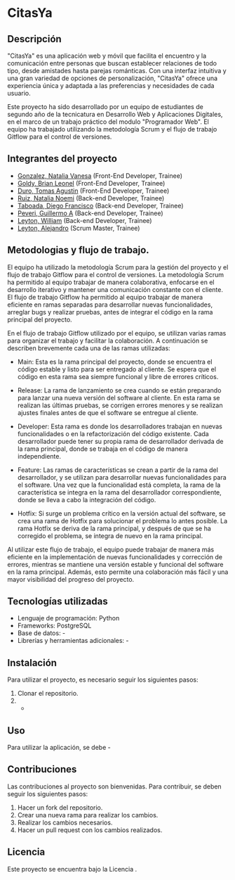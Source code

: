 # CitasYa

## Descripción
"CitasYa" es una aplicación web y móvil que facilita el encuentro y la comunicación entre personas que buscan establecer relaciones de todo tipo, desde amistades hasta parejas románticas. Con una interfaz intuitiva y una gran variedad de opciones de personalización, "CitasYa" ofrece una experiencia única y adaptada a las preferencias y necesidades de cada usuario. 

Este proyecto ha sido desarrollado por un equipo de estudiantes de segundo año de la tecnicatura en Desarrollo Web y Aplicaciones Digitales, en el marco de un trabajo práctico del modulo "Programador Web". El equipo ha trabajado utilizando la metodología Scrum y el flujo de trabajo Gitflow para el control de versiones.

## Integrantes del proyecto
- [Gonzalez, Natalia Vanesa](https://github.com/Natalia24v)      (Front-End Developer, Trainee)
- [Goldy, Brian Leonel](https://github.com/BrianGoldy)           (Front-End Developer, Trainee)
- [Duro, Tomas Agustin](https://github.com/tommiramone)          (Front-End Developer, Trainee)
- [Ruiz, Natalia Noemi](https://github.com/nataliaruiz04)        (Back-end Developer, Trainee)
- [Taboada, Diego Francisco]()                                   (Back-end Developer, Trainee)
- [Peveri, Guillermo A]()                                        (Back-end Developer, Trainee)
- [Leyton, William](https://github.com/WLeyton89)                (Back-end Developer, Trainee)
- [Leyton, Alejandro](https://github.com/Leytonale)              (Scrum Master, Trainee)

## Metodologias y flujo de trabajo.
El equipo ha utilizado la metodología Scrum para la gestión del proyecto y el flujo de trabajo Gitflow para el control de versiones. La metodología Scrum ha permitido al equipo trabajar de manera colaborativa, enfocarse en el desarrollo iterativo y mantener una comunicación constante con el cliente. El flujo de trabajo Gitflow ha permitido al equipo trabajar de manera eficiente en ramas separadas para desarrollar nuevas funcionalidades, arreglar bugs y realizar pruebas, antes de integrar el código en la rama principal del proyecto.

En el flujo de trabajo Gitflow utilizado por el equipo, se utilizan varias ramas para organizar el trabajo y facilitar la colaboración. A continuación se describen brevemente cada una de las ramas utilizadas:

- Main: Esta es la rama principal del proyecto, donde se encuentra el código estable y listo para ser entregado al cliente. Se espera que el código en esta rama sea siempre funcional y libre de errores críticos.

- Release: La rama de lanzamiento se crea cuando se están preparando para lanzar una nueva versión del software al cliente. En esta rama se realizan las últimas pruebas, se corrigen errores menores y se realizan ajustes finales antes de que el software se entregue al cliente.

- Developer: Esta rama es donde los desarrolladores trabajan en nuevas funcionalidades o en la refactorización del código existente. Cada desarrollador puede tener su propia rama de desarrollador derivada de la rama principal, donde se trabaja en el código de manera independiente.

- Feature: Las ramas de características se crean a partir de la rama del desarrollador, y se utilizan para desarrollar nuevas funcionalidades para el software. Una vez que la funcionalidad está completa, la rama de la característica se integra en la rama del desarrollador correspondiente, donde se lleva a cabo la integración del código.

- Hotfix: Si surge un problema crítico en la versión actual del software, se crea una rama de Hotfix para solucionar el problema lo antes posible. La rama Hotfix se deriva de la rama principal, y después de que se ha corregido el problema, se integra de nuevo en la rama principal.

Al utilizar este flujo de trabajo, el equipo puede trabajar de manera más eficiente en la implementación de nuevas funcionalidades y corrección de errores, mientras se mantiene una versión estable y funcional del software en la rama principal. Además, esto permite una colaboración más fácil y una mayor visibilidad del progreso del proyecto.


## Tecnologías utilizadas 
- Lenguaje de programación: Python
- Frameworks: PostgreSQL
- Base de datos: -
- Librerías y herramientas adicionales: -

## Instalación
Para utilizar el proyecto, es necesario seguir los siguientes pasos:
1. Clonar el repositorio.
2. -

## Uso
Para utilizar la aplicación, se debe -

## Contribuciones
Las contribuciones al proyecto son bienvenidas. Para contribuir, se deben seguir los siguientes pasos:
1. Hacer un fork del repositorio.
2. Crear una nueva rama para realizar los cambios.
3. Realizar los cambios necesarios.
4. Hacer un pull request con los cambios realizados.

## Licencia
Este proyecto se encuentra bajo la Licencia .
